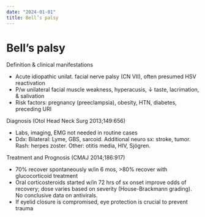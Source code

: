 ```yaml
---
date: "2024-01-01"
title: Bell’s palsy
---
```


# Bell’s palsy

Definition & clinical manifestations
* Acute idiopathic unilat. facial nerve palsy (CN VII), often presumed HSV reactivation
* P/w unilateral facial muscle weakness, hyperacusis, ↓ taste, lacrimation, & salivation
* Risk factors: pregnancy (preeclampsia), obesity, HTN, diabetes, preceding URI

Diagnosis (Otol Head Neck Surg 2013;149:656)
* Labs, imaging, EMG not needed in routine cases
* Ddx: Bilateral: Lyme, GBS, sarcoid. Additional neuro sx: stroke, tumor. Rash: herpes zoster. Other: otitis media, HIV, Sjögren.

Treatment and Prognosis (CMAJ 2014;186:917)
* 70% recover spontaneously w/in 6 mos, >80% recover with glucocorticoid treatment
* Oral corticosteroids started w/in 72 hrs of sx onset improve odds of recovery; dose varies based on severity (House-Brackmann grading). No conclusive data on antivirals.
* If eyelid closure is compromised, eye protection is crucial to prevent trauma
